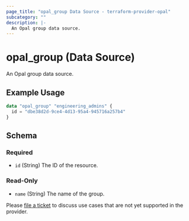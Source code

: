 ```yaml
---
page_title: "opal_group Data Source - terraform-provider-opal"
subcategory: ""
description: |-
  An Opal group data source.
---
```


# opal_group (Data Source)

An Opal group data source.

## Example Usage

```terraform
data "opal_group" "engineering_admins" {
  id = "dbe38d2d-9ce4-4d13-95a4-945716a257b4"
}
```

<!-- schema generated by tfplugindocs -->
## Schema

### Required

- `id` (String) The ID of the resource.

### Read-Only

- `name` (String) The name of the group.

Please [file a ticket](https://github.com/opalsecurity/terraform-provider-opal/issues) to discuss use cases that are not yet supported in the provider.

